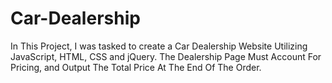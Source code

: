 # Car-Dealership
In This Project, I was tasked to create a Car Dealership Website Utilizing JavaScript, HTML, CSS and jQuery. The Dealership Page Must Account For Pricing, and Output The Total Price At The End Of The Order.
